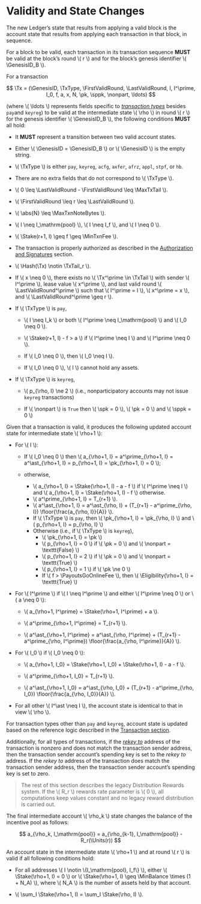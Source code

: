 $$
\newcommand \Genesis {\mathrm{Genesis}}
\newcommand \GenesisID {\Genesis\mathrm{ID}}
\newcommand \pk {\mathrm{pk}}
\newcommand \spk {\mathrm{spk}}
\newcommand \Tx {\mathrm{Tx}}
\newcommand \TxType {\mathrm{TxType}}
\newcommand \TxTail {\Tx\mathrm{Tail}}
\newcommand \Hash {\mathrm{Hash}}
\newcommand \FirstValidRound {r_\mathrm{fv}}
\newcommand \LastValidRound {r_\mathrm{lv}}
\newcommand \sppk {\mathrm{sppk}}
\newcommand \nonpart {\mathrm{nonpart}}
\newcommand \MaxTxTail {\mathrm{TxTail}_{\max}}
\newcommand \abs[1] {\lvert #1 \rvert}
\newcommand \floor[1] {\left \lfloor #1 \right \rfloor }
$$

$$
\newcommand \MaxTxnNoteBytes {T_{m,\max}}
\newcommand \Stake {\mathrm{Stake}}
\newcommand \Fee {\mathrm{fee}}
\newcommand \MinTxnFee {T_{\Fee,\min}}
\newcommand \PayoutsGoOnlineFee {B_{p,\Fee}}
\newcommand \Eligibility {\mathrm{A_e}}
\newcommand \Units {\mathrm{Units}}
\newcommand \MinBalance {b_{\min}}
$$

# Validity and State Changes

The new Ledger’s state that results from applying a valid block is the account state
that results from applying each transaction in that block, in sequence.

For a block to be valid, each transaction in its transaction sequence **MUST** be
valid at the block’s round \\( r \\) and for the block’s genesis identifier \\( \GenesisID_B \\).

For a transaction

<!-- markdownlint-disable MD013 -->
$$
\Tx = (\GenesisID, \TxType, \FirstValidRound, \LastValidRound, I, I^\prime, I_0, f, a, x, N, \pk, \sppk, \nonpart, \ldots)
$$
<!-- markdownlint-enable MD013 -->

(where \\( \ldots \\) represents fields specific to [_transaction types_](./ledger-transactions.md#transaction-type)
besides `pay`and `keyreg`) to be valid at the intermediate state \\( \rho \\) in
round \\( r \\) for the genesis identifier \\( \GenesisID_B \\), the following conditions
**MUST** all hold:

- It **MUST** represent a transition between two valid account states.

- Either \\( \GenesisID = \GenesisID_B \\) or \\( \GenesisID \\) is the empty string.

- \\( \TxType \\) is either `pay`, `keyreg`, `acfg`, `axfer`, `afrz`, `appl`, `stpf`,
or `hb`.

- There are no extra fields that do not correspond to \\( \TxType \\).

- \\( 0 \leq \LastValidRound - \FirstValidRound \leq \MaxTxTail \\).

- \\( \FirstValidRound \leq r \leq \LastValidRound \\).

- \\( \abs{N} \leq \MaxTxnNoteBytes \\).

- \\( I \neq I_\mathrm{pool} \\), \\( I \neq I_f \\), and \\( I \neq 0 \\).

- \\( \Stake(r+1, I) \geq f \geq \MinTxnFee \\).

- The transaction is properly authorized as described in the [Authorization and
Signatures](./ledger-txn-authorization.md) section.

- \\( \Hash(\Tx) \notin \TxTail_r \\).

- If \\( x \neq 0 \\), there exists no \\( \Tx^\prime \in \TxTail \\) with sender
\\( I^\prime \\), lease value \\( x^\prime \\), and last valid round \\( \LastValidRound^\prime \\)
such that \\( I^\prime = I \\), \\( x^\prime = x \\), and \\( \LastValidRound^\prime \geq r \\).

- If \\( \TxType \\) is `pay`,

  - \\( I \neq I_k \\) or both \\( I^\prime \neq I_\mathrm{pool} \\) and
  \\( I_0 \neq 0 \\).

  - \\( \Stake(r+1, I) - f > a \\) if \\( I^\prime \neq I \\) and \\( I^\prime \neq 0 \\).

  - If \\( I_0 \neq 0 \\), then \\( I_0 \neq I \\).

  - If \\( I_0 \neq 0 \\), \\( I \\) cannot hold any assets.

- If \\( \TxType \\) is `keyreg`,

  - \\( p_{\rho, I} \ne 2 \\) (i.e., nonparticipatory accounts may not issue `keyreg`
  transactions)

  - If \\( \nonpart \\) is `True` then \\( \spk = 0 \\), \\( \pk = 0 \\) and
  \\( \sppk = 0 \\)

Given that a transaction is valid, it produces the following updated account state
for intermediate state \\( \rho+1 \\):

- For \\( I \\):

  - If \\( I_0 \neq 0 \\) then
  \\( a_{\rho+1, I} = a^\prime_{\rho+1, I} = a^\ast_{\rho+1, I} = p_{\rho+1, I} = \pk_{\rho+1, I} = 0 \\);

  - otherwise,
    - \\( a_{\rho+1, I} = \Stake(\rho+1, I) - a - f \\) if \\( I^\prime \neq I \\)
        and \\( a_{\rho+1, I} = \Stake(\rho+1, I) - f \\) otherwise.
    - \\( a^\prime_{\rho+1, I} = T_{r+1} \\).
    - \\( a^\ast_{\rho+1, I} = a^\ast_{\rho, I} + (T_{r+1} - a^\prime_{\rho, I}) \floor{\frac{a_{\rho, I}}{A}} \\).
    - If \\( \TxType \\) is `pay`, then \\( \pk_{\rho+1, I} = \pk_{\rho, I} \\) and \\( p_{\rho+1, I} = p_{\rho, I} \\)
    - Otherwise (i.e., if \\( \TxType \\) is `keyreg`),
      - \\( \pk_{\rho+1, I} = \pk \\)
      - \\( p_{\rho+1, I} = 0 \\) if \\( \pk = 0 \\) and \\( \nonpart = \texttt{False} \\)
      - \\( p_{\rho+1, I} = 2 \\) if \\( \pk = 0 \\) and \\( \nonpart = \texttt{True} \\)
      - \\( p_{\rho+1, I} = 1 \\) if \\( \pk \ne 0 \\)
      - If \\( f > \PayoutsGoOnlineFee \\), then \\( \Eligibility{\rho+1, I} = \texttt{True} \\)

- For \\( I^\prime \\) if \\( I \neq I^\prime \\) and either \\( I^\prime \neq 0 \\)
or \\( a \neq 0 \\):

  - \\( a_{\rho+1, I^\prime} = \Stake(\rho+1, I^\prime) + a \\).

  - \\( a^\prime_{\rho+1, I^\prime} = T_{r+1} \\).

  - \\( a^\ast_{\rho+1, I^\prime} = a^\ast_{\rho, I^\prime} + (T_{r+1} - a^\prime_{\rho, I^\prime}) \floor{\frac{a_{\rho, I^\prime}}{A}} \\).  <!-- markdownlint-disable-line MD013 -->

- For \\( I_0 \\) if \\( I_0 \neq 0 \\):

  - \\( a_{\rho+1, I_0} = \Stake(\rho+1, I_0) + \Stake(\rho+1, I) - a - f \\).

  - \\( a^\prime_{\rho+1, I_0} = T_{r+1} \\).

  - \\( a^\ast_{\rho+1, I_0} = a^\ast_{\rho, I_0} + (T_{r+1} - a^\prime_{\rho, I_0}) \floor{\frac{a_{\rho, I_0}}{A}} \\).

- For all other \\( I^\ast \neq I \\), the account state is identical to that in view \\( \rho \\).

For transaction types other than `pay` and `keyreg`, account state is updated based
on the reference logic described in the [Transaction section]().

Additionally, for all types of transactions, if the [_rekey to_](./ledger-transactions.md#rekey-to)
address of the transaction is nonzero and does not match the transaction sender address,
then the transaction sender account’s spending key is set to the _rekey to_ address.
If the _rekey to_ address of the transaction does match the transaction sender address,
then the transaction sender account’s spending key is set to zero.

> The rest of this section describes the legacy Distribution Rewards system. If
> the \\( R_r \\) rewards rate parameter is \\( 0 \\), all computations keep values
> constant and no legacy reward distribution is carried out.

The final intermediate account \\( \rho_k \\) state changes the balance of the incentive
pool as follows:

$$
a_{\rho_k, I_\mathrm{pool}} = a_{\rho_{k-1}, I_\mathrm{pool}} - R_r(\Units(r))
$$

An account state in the intermediate state \\( \rho+1 \\) and at round \\( r \\)
is valid if all following conditions hold:

- For all addresses \\( I \notin \\{I_\mathrm{pool}, I_f\\} \\), either \\( \Stake(\rho+1, I) = 0 \\)
or \\( \Stake(\rho+1, I) \geq \MinBalance \times (1 + N_A) \\), where \\( N_A \\)
is the number of assets held by that account.

- \\( \sum_I \Stake(\rho+1, I) = \sum_I \Stake(\rho, I) \\).
